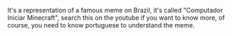 It's a representation of a famous meme on Brazil, it's called "Computador Iniciar Minecraft", 
search this on the youtube if you want to know more, of course, 
you need to know portuguese to understand the meme.
